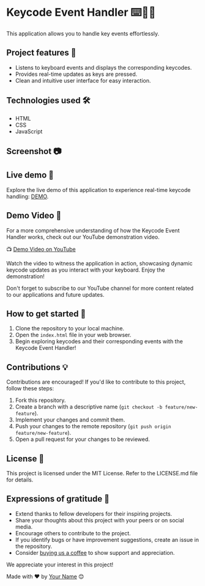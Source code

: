 # Keycode Event Handler ⌨️🤖🚀
This application allows you to handle key events effortlessly.

## Project features 📝
- Listens to keyboard events and displays the corresponding keycodes.
- Provides real-time updates as keys are pressed.
- Clean and intuitive user interface for easy interaction.

## Technologies used 🛠️
- HTML
- CSS
- JavaScript

## Screenshot 📷


## Live demo 🎉
Explore the live demo of this application to experience real-time keycode handling: [DEMO](https://awesome-keycode-handler.netlify.app/).

## Demo Video 🎥
For a more comprehensive understanding of how the Keycode Event Handler works, check out our YouTube demonstration video.

📺 [Demo Video on YouTube](https://www.youtube.com/watch?v=KEYCODE-DEMO&t)

Watch the video to witness the application in action, showcasing dynamic keycode updates as you interact with your keyboard. Enjoy the demonstration!

Don't forget to subscribe to our YouTube channel for more content related to our applications and future updates.

## How to get started 🚀
1. Clone the repository to your local machine.
2. Open the `index.html` file in your web browser.
3. Begin exploring keycodes and their corresponding events with the Keycode Event Handler!

## Contributions 💡
Contributions are encouraged! If you'd like to contribute to this project, follow these steps:
1. Fork this repository.
2. Create a branch with a descriptive name (`git checkout -b feature/new-feature`).
3. Implement your changes and commit them.
4. Push your changes to the remote repository (`git push origin feature/new-feature`).
5. Open a pull request for your changes to be reviewed.

## License 📄
This project is licensed under the MIT License. Refer to the LICENSE.md file for details.

## Expressions of gratitude 🎁
- Extend thanks to fellow developers for their inspiring projects.
- Share your thoughts about this project with your peers or on social media.
- Encourage others to contribute to the project.
- If you identify bugs or have improvement suggestions, create an issue in the repository.
- Consider [buying us a coffee](https://www.buymeacoffee.com/hernandoabella) to show support and appreciation.

We appreciate your interest in this project!

Made with ❤️ by [Your Name](https://github.com/hernandoabella) 😊
